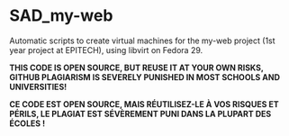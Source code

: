 # SAD_my-web
Automatic scripts to create virtual machines for the my-web project (1st year project at EPITECH), using libvirt on Fedora 29.

**THIS CODE IS OPEN SOURCE, BUT REUSE IT AT YOUR OWN RISKS, GITHUB PLAGIARISM IS SEVERELY PUNISHED IN MOST SCHOOLS AND UNIVERSITIES!**

**CE CODE EST OPEN SOURCE, MAIS RÉUTILISEZ-LE À VOS RISQUES ET PÉRILS, LE PLAGIAT EST SÉVÈREMENT PUNI DANS LA PLUPART DES ÉCOLES !**
